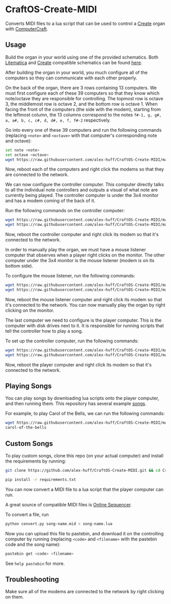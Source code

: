 # CraftOS-Create-MIDI
Converts MIDI files to a lua script that can be used to control a [Create](https://github.com/Creators-of-Create/Create) organ with [ComputerCraft](https://github.com/dan200/ComputerCraft).

## Usage
Build the organ in your world using one of the provided schematics. Both [Litematica](https://github.com/maruohon/litematica) and [Create](https://github.com/Creators-of-Create/Create) compatible schematics can be found [here](https://github.com/alex-huff/CraftOS-Create-MIDI/tree/master/schematics).

After building the organ in your world, you much configure all of the computers so they can communicate with each other properly.

On the back of the organ, there are 3 rows containing 13 computers. We must first configure each of these 39 computers so that they know which note/octave they are responsible for controlling. The topmost row is octave 3, the middlemost row is octave 2, and the bottom row is octave 1. When facing the front of the computers (the side with the modem), starting from the leftmost column, the 13 columns correspond to the notes `f#-1, g, g#, a, a#, b, c, c#, d, d#, e, f, f#-2` respectively.

Go into every one of these 39 computers and run the following commands (replacing `<note>` and `<octave>` with that computer's corresponding note and octave):
```sh
set note <note>
set octave <octave>
wget https://raw.githubusercontent.com/alex-huff/CraftOS-Create-MIDI/master/scripts/noteControllers/startup.lua
```

Now, reboot each of the computers and right click the modems so that they are connected to the network.

We can now configure the controller computer. This computer directly talks to all the individual note controllers and outputs a visual of what note are currently being played. The controller computer is under the 3x4 monitor and has a modem coming of the back of it.

Run the following commands on the controller computer:
```sh
wget https://raw.githubusercontent.com/alex-huff/CraftOS-Create-MIDI/master/scripts/controller/controller.lua
wget https://raw.githubusercontent.com/alex-huff/CraftOS-Create-MIDI/master/scripts/controller/startup.lua
```

Now, reboot the controller computer and right click its modem so that it's connected to the network.

In order to manually play the organ, we must have a mouse listener computer that observes when a player right clicks on the monitor. The other computer under the 3x4 monitor is the mouse listener (modem is on its bottom side).

To configure the mouse listener, run the following commands:
```sh
wget https://raw.githubusercontent.com/alex-huff/CraftOS-Create-MIDI/master/scripts/mouseListener/mouse.lua
wget https://raw.githubusercontent.com/alex-huff/CraftOS-Create-MIDI/master/scripts/mouseListener/startup.lua
```

Now, reboot the mouse listener computer and right click its modem so that it's connected to the network. You can now manually play the organ by right clicking on the monitor.

The last computer we need to configure is the player computer. This is the computer with disk drives next to it. It is responsible for running scripts that tell the controller how to play a song.

To set up the controller computer, run the following commands:
```sh
wget https://raw.githubusercontent.com/alex-huff/CraftOS-Create-MIDI/master/scripts/player/setAll.lua
wget https://raw.githubusercontent.com/alex-huff/CraftOS-Create-MIDI/master/scripts/player/startup.lua
```

Now, reboot the player computer and right click its modem so that it's connected to the network.

## Playing Songs
You can play songs by downloading lua scripts onto the player computer, and then running them. This repository has several example [songs](https://github.com/alex-huff/CraftOS-Create-MIDI/tree/master/songs).

For example, to play Carol of the Bells, we can run the following commands:
```sh
wget https://raw.githubusercontent.com/alex-huff/CraftOS-Create-MIDI/master/songs/carol-of-the-bells.lua
carol-of-the-bells
```

## Custom Songs
To play custom songs, clone this repo (on your actual computer) and install the requirements by running:
```sh
git clone https://github.com/alex-huff/CraftOS-Create-MIDI.git && cd CraftOS-Create-MIDI
```
```sh
pip install -r requirements.txt
```

You can now convert a MIDI file to a lua script that the player computer can run.

A great source of compatible MIDI files is [Online Sequencer](https://onlinesequencer.net).
 
To convert a file, run

```sh
python convert.py song-name.mid > song-name.lua
```

Now you can upload this file to pastebin, and download it on the controlling computer by running (replacing `<code>` and `<filename>` with the pastebin code and the song name):

```sh
pastebin get <code> <filename>
```

See `help pastebin` for more.

## Troubleshooting
Make sure all of the modems are connected to the network by right clicking on them.
